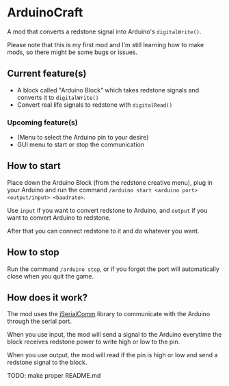 # ArduinoCraft
A mod that converts a redstone signal into Arduino's ```digitalWrite()```.

Please note that this is my first mod and I'm still learning how to make mods, so there might be some bugs or issues.
## Current feature(s)
- A block called "Arduino Block" which takes redstone signals and converts it to ```digitalWrite()```
- Convert real life signals to redstone with ```digitalRead()```

### Upcoming feature(s)
- (Menu to select the Arduino pin to your desire)
- GUI menu to start or stop the communication
## How to start
Place down the Arduino Block (from the redstone creative menu), 
plug in your Arduino and run the command ```/arduino start <arduino port> <output/input> <baudrate>```.

Use ```input``` if you want to convert redstone to Arduino, and ```output``` if you want to convert Arduino to redstone.

After that you can connect redstone to it and do whatever you want.
## How to stop
Run the command ```/arduino stop```, or if you forgot the port will automatically close when you quit the game.
## How does it work?
The mod uses the [jSerialComm](https://fazecast.github.io/jSerialComm/) library to communicate with the Arduino through the serial port. 

When you use input, the mod will send a signal to the Arduino everytime the block receives redstone power to write high or low to the pin. 

When you use output, the mod will read if the pin is high or low and send a redstone signal to the block.


TODO: make proper README.md
